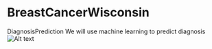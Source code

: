# BreastCancerWisconsin
DiagnosisPrediction
We will use machine learning to predict diagnosis
![Alt text](C:\BC.jpg)
